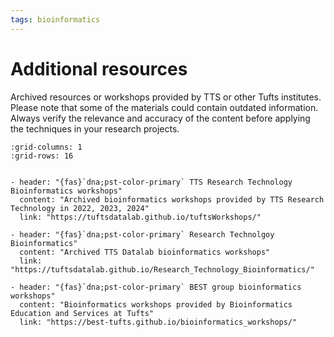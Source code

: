 ```yaml
---
tags: bioinformatics
---
```

# Additional resources
Archived resources or workshops provided by TTS or other Tufts institutes. 
Please note that some of the materials could contain outdated information. Always verify the relevance and accuracy of the content before applying the techniques in your research projects.

```{gallery-grid}
:grid-columns: 1
:grid-rows: 16


- header: "{fas}`dna;pst-color-primary` TTS Research Technology Bioinformatics workshops"
  content: "Archived bioinformatics workshops provided by TTS Research Technology in 2022, 2023, 2024"
  link: "https://tuftsdatalab.github.io/tuftsWorkshops/"

- header: "{fas}`dna;pst-color-primary` Research Technolgoy Bioinformatics"
  content: "Archived TTS Datalab bioinformatics workshops"
  link: "https://tuftsdatalab.github.io/Research_Technology_Bioinformatics/"

- header: "{fas}`dna;pst-color-primary` BEST group bioinformatics workshops"
  content: "Bioinformatics workshops provided by Bioinformatics Education and Services at Tufts"
  link: "https://best-tufts.github.io/bioinformatics_workshops/"
